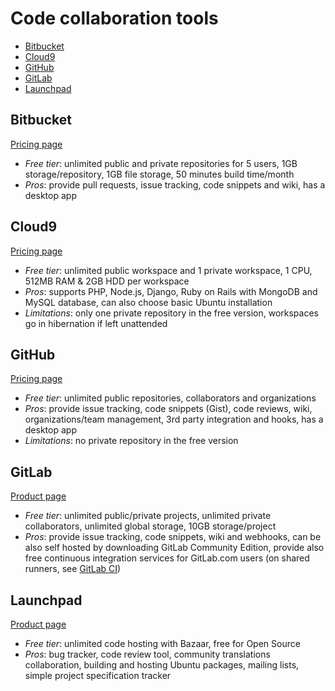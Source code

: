 # Code collaboration tools

<!-- TOC depthFrom:2 -->

- [Bitbucket](#bitbucket)
- [Cloud9](#cloud9)
- [GitHub](#github)
- [GitLab](#gitlab)
- [Launchpad](#launchpad)

<!-- /TOC -->

## Bitbucket

[Pricing page](https://bitbucket.org/product/pricing/upcoming?tab=host-in-the-cloud)

* *Free tier*: unlimited public and private repositories for 5 users, 1GB storage/repository, 1GB file storage, 50 minutes build time/month
* *Pros*: provide pull requests, issue tracking, code snippets and wiki, has a desktop app

## Cloud9

[Pricing page](https://c9.io/pricing)

* *Free tier*: unlimited public workspace and 1 private workspace, 1 CPU, 512MB RAM & 2GB HDD per workspace
* *Pros*: supports PHP, Node.js, Django, Ruby on Rails with MongoDB and MySQL database, can also choose basic Ubuntu installation
* *Limitations*: only one private repository in the free version, workspaces go in hibernation if left unattended

## GitHub

[Pricing page](https://github.com/pricing)

* *Free tier*: unlimited public repositories, collaborators and organizations
* *Pros*: provide issue tracking, code snippets (Gist), code reviews, wiki, organizations/team management, 3rd party integration and hooks, has a desktop app
* *Limitations*: no private repository in the free version

## GitLab

[Product page](https://about.gitlab.com/gitlab-com/)

* *Free tier*: unlimited public/private projects, unlimited private collaborators, unlimited global storage, 10GB storage/project
* *Pros*: provide issue tracking, code snippets, wiki and webhooks, can be also self hosted by downloading GitLab Community Edition, provide also free continuous integration services for GitLab.com users (on shared runners, see [GitLab CI](#gitlab-ci))

## Launchpad

[Product page](https://launchpad.net/+tour)

* *Free tier*: unlimited code hosting with Bazaar, free for Open Source
* *Pros*: bug tracker, code review tool, community translations collaboration, building and hosting Ubuntu packages, mailing lists, simple project specification tracker

